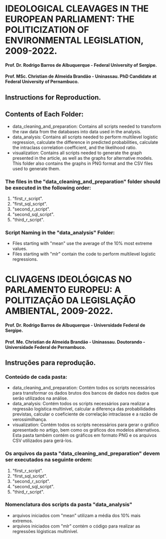 # IDEOLOGICAL CLEAVAGES IN THE EUROPEAN PARLIAMENT: THE POLITICIZATION OF ENVIRONMENTAL LEGISLATION, 2009-2022.

#### Prof. Dr. Rodrigo Barros de Albuquerque - Federal University of Sergipe.

#### Prof. MSc. Christian de Almeida Brandão - Uninassau. PhD Candidate at Federal University of Pernambuco.

## Instructions for Reproduction.

## Contents of Each Folder:
- data_cleaning_and_preparation: Contains all scripts needed to transform the raw data from the databases into data used in the analysis.
- data_analysis: Contains all scripts needed to perform multilevel logistic regression, calculate the difference in predicted probabilities, calculate the intraclass correlation coefficient, and the likelihood ratio.
- visualization: Contains all scripts needed to generate the graph presented in the article, as well as the graphs for alternative models. This folder also contains the graphs in PNG format and the CSV files used to generate them.
  
### The files in the "data_cleaning_and_preparation" folder should be executed in the following order:
1. "first_r_script".
2. "first_sql_script".
3. "second_r_script".
4. "second_sql_script".
5. "third_r_script".

### Script Naming in the "data_analysis" Folder:
- Files starting with "mean" use the average of the 10% most extreme values.
- Files starting with "mlr" contain the code to perform multilevel logistic regressions.

# CLIVAGENS IDEOLÓGICAS NO PARLAMENTO EUROPEU: A POLITIZAÇÃO DA LEGISLAÇÃO AMBIENTAL, 2009-2022.

#### Prof. Dr. Rodrigo Barros de Albuquerque - Universidade Federal de Sergipe.

#### Prof. Me. Christian de Almeida Brandão - Uninassau. Doutorando - Universidade Federal de Pernambuco.

## Instruções para reprodução.

### Conteúdo de cada pasta:
- data_cleaning_and_preparation: Contém todos os scripts necessários para transformar os dados brutos dos bancos de dados nos dados que serão utilizados na análise.
- data_analysis: Contém todos os scripts necessários para realizar a regressão logística multinível, calcular a diferença das probabilidades previstas, calcular o coeficiente de correlação intraclasse e a razão de verossimilhança.
- visualization: Contém todos os scripts necessários para gerar o gráfico apresentado no artigo, bem como os gráficos dos modelos alternativos. Esta pasta também contém os gráficos em formato PNG e os arquivos CSV utilizados para gerá-los.

### Os arquivos da pasta "data_cleaning_and_preparation" devem ser executados na seguinte ordem:
1. "first_r_script".
2. "first_sql_script".
3. "second_r_script".
4. "second_sql_script".
5. "third_r_script".

### Nomenclatura dos scripts da pasta "data_analysis"
- arquivos iniciados com "mean" utilizam a média dos 10% mais extremos.
- arquivos iniciados com "mlr" contém o código para realizar as regressões lógisticas multinível.
